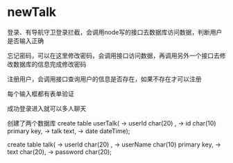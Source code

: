# newTalk
登录、有导航守卫登录拦截，会调用node写的接口去数据库访问数据，判断用户是否输入正确

忘记密码，可以在这里修改密码，会调用接口访问数据，再调用另外一个接口去修改数据库的信息完成修改密码

注册用户，会调用接口查询用户的信息是否存在，如果不存在才可以注册

每个输入框都有表单验证

成功登录进入就可以多人聊天

创建了两个数据库
create table userTalk(
    -> userId char(20) ,
    -> id char(10) primary key,
    -> talk text,
    -> date dateTime);
    
create table talk(
    -> userId char(20) ,
    -> userName char(10) primary key,
    -> text char(20),
    -> password char(20);
